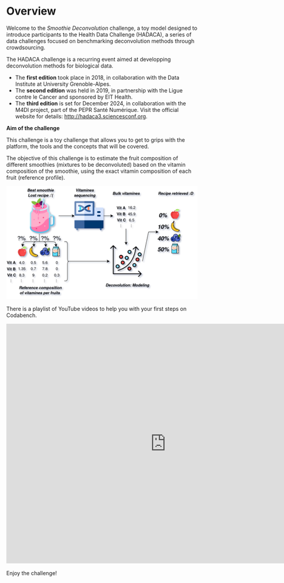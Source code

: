 # Overview                 
                           
Welcome to the *Smoothie Deconvolution* challenge, a toy model designed to introduce participants to the Health Data Challenge (HADACA), a series of data challenges focused on benchmarking deconvolution methods through crowdsourcing.

The HADACA challenge is a recurring event aimed at developping deconvolution methods for biological data.

- The **first edition** took place in 2018, in collaboration with the Data Institute at University Grenoble-Alpes.
- The **second edition** was held in 2019, in partnership with the Ligue contre le Cancer and sponsored by EIT Health.
- The **third edition** is set for December 2024, in collaboration with the M4DI project, part of the PEPR Santé Numérique. Visit the official website for details: http://hadaca3.sciencesconf.org.
    

                           
**Aim of the challenge**     
                           
This challenge is a toy challenge that allows you to get to grips with the platform, the tools and the concepts that will be covered.

The objective of this challenge is to estimate the fruit composition of different smoothies (mixtures to be deconvoluted) based on the vitamin composition of the smoothie, using the exact vitamin composition of each fruit (reference profile).


<img title="Exemple of decovolution" alt="Exemple of decovolution" src="https://raw.githubusercontent.com/bcm-uga/hadaca3/08d6c575e1c157ce9d67319487e6c64ffef8700a/phase-0-smoothie/bundle/decovo_intro.png" width="800" >



There is a playlist of YouTube videos to help you with your first steps on Codabench. 

 <iframe width="840" height="630" style="border:none;" allowfullscreen=""
src="https://www.youtube.com/embed/lvWF-ruQlvw?list=PLU1mBHFYvdQoq74OkE2nIuGv6BpsHv7jj">
</iframe> 

Enjoy the challenge!